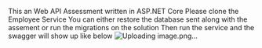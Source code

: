 This an Web API Assessment written in ASP.NET Core 
Please clone the Employee Service
You can either restore the database sent along with the assement or run the migrations on the solution
Then run the service and the swagger will show up like below
![Uploading image.png…]()
